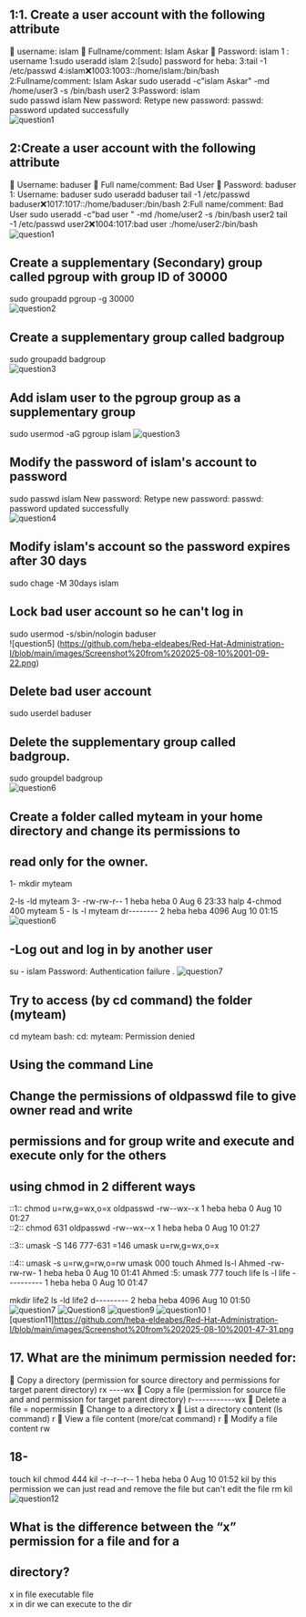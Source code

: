 ## 1:1. Create a user account with the following attribute
 username: islam
 Fullname/comment: Islam Askar
 Password: islam 
 1 : username 
    1:sudo useradd islam
    2:[sudo] password for heba:
    3:tail -1 /etc/passwd
    4:islam:x:1003:1003::/home/islam:/bin/bash   
2:Fullname/comment: Islam Askar
    sudo useradd  -c"islam Askar" -md /home/user3  -s /bin/bash user2
3:Password: islam   
 sudo passwd islam
 New password:
Retype new password:
passwd: password updated successfully  
![question1](https://github.com/heba-eldeabes/Red-Hat-Administration-I/blob/main/images/Screenshot%20from%202025-08-09%2023-20-37.png)
 ##  2:Create a user account with the following attribute
 Username: baduser
 Full name/comment: Bad User
 Password: baduser 
 1: Username: baduser
  sudo useradd baduser
  tail -1 /etc/passwd
  baduser:x:1017:1017::/home/baduser:/bin/bash
 2:Full name/comment: Bad User 
 sudo useradd   -c"bad user " -md /home/user2 -s  /bin/bash user2
tail -1 /etc/passwd
user2:x:1004:1017:bad user :/home/user2:/bin/bash  
![question1](https://github.com/heba-eldeabes/Red-Hat-Administration-I/blob/main/images/Screenshot%20from%202025-08-09%2023-20-37.png)
## Create a supplementary (Secondary) group called pgroup with group ID of 30000 
 sudo groupadd pgroup -g 30000  
 ![question2](https://github.com/heba-eldeabes/Red-Hat-Administration-I/blob/main/images/Screenshot%20from%202025-08-09%2023-23-28.png)
 ## Create a supplementary group called badgroup
 sudo groupadd badgroup   
 ![question3](https://github.com/heba-eldeabes/Red-Hat-Administration-I/blob/main/images/Screenshot%20from%202025-08-09%2023-29-01.png)
 ## Add islam user to the pgroup group as a supplementary group
 sudo usermod -aG pgroup islam 
 ![question3](https://github.com/heba-eldeabes/Red-Hat-Administration-I/blob/main/images/Screenshot%20from%202025-08-09%2023-29-01.png)
 ## Modify the password of islam's account to password
sudo passwd islam 
New password:
Retype new password: 
passwd: password updated successfully  
![question4](https://github.com/heba-eldeabes/Red-Hat-Administration-I/blob/main/images/Screenshot%20from%202025-08-09%2023-29-09.png)
## Modify islam's account so the password expires after 30 days
sudo chage -M 30days islam 
## Lock bad user account so he can't log in
sudo usermod -s/sbin/nologin baduser   
![question5] (https://github.com/heba-eldeabes/Red-Hat-Administration-I/blob/main/images/Screenshot%20from%202025-08-10%2001-09-22.png)
## Delete bad user account 
sudo userdel baduser 
## Delete the supplementary group called badgroup.
 sudo groupdel badgroup  
 ![question6](https://github.com/heba-eldeabes/Red-Hat-Administration-I/blob/main/images/Screenshot%20from%202025-08-10%2001-13-28.png)
 ## Create a folder called myteam in your home directory and change its permissions to
 ## read only for the owner. 

 1- mkdir myteam

 2-ls -ld myteam
 3- -rw-rw-r-- 1 heba heba 0 Aug  6 23:33 halp
 4-chmod 400 myteam 
 5 - ls -l myteam
dr-------- 2 heba heba 4096 Aug 10 01:15 
![question6](https://github.com/heba-eldeabes/Red-Hat-Administration-I/blob/main/images/Screenshot%20from%202025-08-10%2001-20-27.png)
## -Log out and log in by another user
su - islam 
Password: 
Authentication failure . 
![question7](https://github.com/heba-eldeabes/Red-Hat-Administration-I/blob/main/images/Screenshot%20from%202025-08-10%2001-22-00.png)
 ## Try to access (by cd command) the folder (myteam) 
cd  myteam 
bash: cd: myteam: Permission denied  
## Using the command Line
##  Change the permissions of oldpasswd file to give owner read and write
## permissions and for group write and execute and execute only for the others
##  using chmod in 2 different ways
::1:: 
chmod u=rw,g=wx,o=x oldpasswd
-rw--wx--x 1 heba heba 0 Aug 10 01:27  
::2::
chmod 631 oldpasswd 
-rw--wx--x 1 heba heba 0 Aug 10 01:27 

::3::
umask -S 146 
777-631 =146 
umask u=rw,g=wx,o=x  

::4::
umask -s u=rw,g=rw,o=rw 
umask 000 
touch Ahmed 
ls-l Ahmed 
-rw-rw-rw- 1 heba heba 0 Aug 10 01:41 Ahmed
 :5:
umask 777
 touch life 
 ls -l life 
 ---------- 1 heba heba 0 Aug 10 01:47
 
 mkdir life2 
 ls -ld life2 
 d--------- 2 heba heba 4096 Aug 10 01:50  
 ![question7](https://github.com/heba-eldeabes/Red-Hat-Administration-I/blob/main/images/Screenshot%20from%202025-08-10%2001-30-52.png)
 ![Question8](https://github.com/heba-eldeabes/Red-Hat-Administration-I/blob/main/images/Screenshot%20from%202025-08-10%2001-36-22.png)
 ![question9](https://github.com/heba-eldeabes/Red-Hat-Administration-I/blob/main/images/Screenshot%20from%202025-08-10%2001-37-18.png)
 ![question10](https://github.com/heba-eldeabes/Red-Hat-Administration-I/blob/main/images/Screenshot%20from%202025-08-10%2001-42-17.png)
 ![question11]https://github.com/heba-eldeabes/Red-Hat-Administration-I/blob/main/images/Screenshot%20from%202025-08-10%2001-47-31.png
 ## 17. What are the minimum permission needed for:
 Copy a directory (permission for source directory and permissions for target
parent directory)  rx ----wx
 Copy a file (permission for source file and and permission for target parent
directory) r------------wx
 Delete a file = nopermissin
 Change to a directory x
 List a directory content (ls command) r
 View a file content (more/cat command) r
 Modify a file content  rw
 ## 18- 
 touch kil 
 chmod 444 kil 
 -r--r--r-- 1 heba heba 0 Aug 10 01:52 kil
 by this permission we can just read and remove the file but can't edit the file 
 rm kil 
 ![question12](https://github.com/heba-eldeabes/Red-Hat-Administration-I/blob/main/images/Screenshot%20from%202025-08-10%2001-57-00.png)
 ## What is the difference between the “x” permission for a file and for a
 ## directory?
x in file  executable file  
x in dir we can execute to the dir    